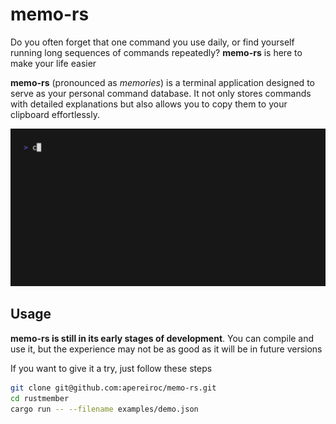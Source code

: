 # memo-rs

Do you often forget that one command you use daily, or find yourself running long sequences of commands repeatedly? **memo-rs** is here to make your life easier

**memo-rs** (pronounced as _memories_) is a terminal application designed to serve as your personal command database. It not only stores commands with detailed explanations but also allows you to copy them to your clipboard effortlessly.

![](img/demo.gif)

## Usage

**memo-rs is still in its early stages of development**. You can compile and use it, but the experience may not be as good as it will be in future versions

If you want to give it a try, just follow these steps 

```bash
git clone git@github.com:apereiroc/memo-rs.git
cd rustmember
cargo run -- --filename examples/demo.json
```
